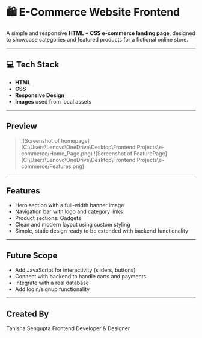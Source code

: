 # 🛍️ E-Commerce Website Frontend

A simple and responsive **HTML + CSS e-commerce landing page**, designed to showcase categories and featured products for a fictional online store.

---

## 💻 Tech Stack

- **HTML**
- **CSS**
- **Responsive Design**
- **Images** used from local assets

---

##  Preview

> ![Screenshot of homepage](C:\Users\Lenovo\OneDrive\Desktop\Frontend Projects\e-commerce/Home_Page.png)
> ![Screenshot of FeaturePage](C:\Users\Lenovo\OneDrive\Desktop\Frontend Projects\e-commerce/Features.png)

---

##  Features

-  Hero section with a full-width banner image
-  Navigation bar with logo and category links
-  Product sections: Gadgets
-  Clean and modern layout using custom styling
-  Simple, static design ready to be extended with backend functionality

---

## Future Scope

- Add JavaScript for interactivity (sliders, buttons)
- Connect with backend to handle carts and payments
- Integrate with a real database
- Add login/signup functionality

---

## Created By

Tanisha Sengupta
Frontend Developer & Designer



